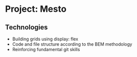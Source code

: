 # Project: Mesto

## Technologies
* Building grids using display: flex
* Code and file structure according to the BEM methodology
* Reinforcing fundamental git skills
